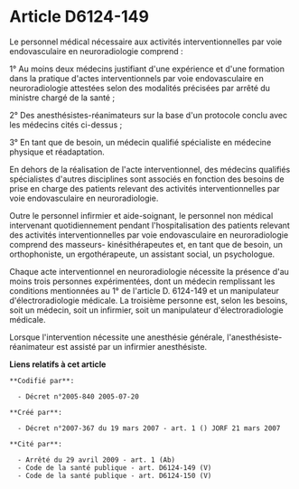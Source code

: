 # Article D6124-149

Le personnel médical nécessaire aux activités interventionnelles par voie endovasculaire en neuroradiologie comprend :

1° Au moins deux médecins justifiant d'une expérience et d'une formation dans la pratique d'actes interventionnels par voie
endovasculaire en neuroradiologie attestées selon des modalités précisées par arrêté du ministre chargé de la santé ;

2° Des anesthésistes-réanimateurs sur la base d'un protocole conclu avec les médecins cités ci-dessus ;

3° En tant que de besoin, un médecin qualifié spécialiste en médecine physique et réadaptation.

En dehors de la réalisation de l'acte interventionnel, des médecins qualifiés spécialistes d'autres disciplines sont associés
en fonction des besoins de prise en charge des patients relevant des activités interventionnelles par voie endovasculaire en
neuroradiologie.

Outre le personnel infirmier et aide-soignant, le personnel non médical intervenant quotidiennement pendant l'hospitalisation
des patients relevant des activités interventionnelles par voie endovasculaire en neuroradiologie comprend des masseurs-
kinésithérapeutes et, en tant que de besoin, un orthophoniste, un ergothérapeute, un assistant social, un psychologue.

Chaque acte interventionnel en neuroradiologie nécessite la présence d'au moins trois personnes expérimentées, dont un
médecin remplissant les conditions mentionnées au 1° de l'article D. 6124-149 et un manipulateur d'électroradiologie
médicale. La troisième personne est, selon les besoins, soit un médecin, soit un infirmier, soit un manipulateur
d'électroradiologie médicale.

Lorsque l'intervention nécessite une anesthésie générale, l'anesthésiste-réanimateur est assisté par un infirmier
anesthésiste.

**Liens relatifs à cet article**

	**Codifié par**:

	  - Décret n°2005-840 2005-07-20

	**Créé par**:

	  - Décret n°2007-367 du 19 mars 2007 - art. 1 () JORF 21 mars 2007

	**Cité par**:

	  - Arrêté du 29 avril 2009 - art. 1 (Ab)
	  - Code de la santé publique - art. D6124-149 (V)
	  - Code de la santé publique - art. D6124-150 (V)
